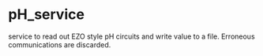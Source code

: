 # pH_service
 service to read out EZO style pH circuits and write value to a file. Erroneous communications are discarded.
